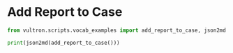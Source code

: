# Add Report to Case

```python exec="true" idprefix=""
from vultron.scripts.vocab_examples import add_report_to_case, json2md

print(json2md(add_report_to_case()))
```
